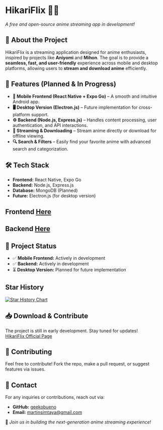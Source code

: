 # HikariFlix 🎥✨  
*A free and open-source anime streaming app in development!*  

## 🚀 About the Project  
HikariFlix is a streaming application designed for anime enthusiasts, inspired by projects like **Aniyomi** and **Mihon**. The goal is to provide a **seamless, fast, and user-friendly** experience across mobile and desktop platforms, allowing users to **stream and download anime** efficiently.  

## 🎯 Features (Planned & In Progress)  
- **📱 Mobile Frontend (React Native + Expo Go)** – A smooth and intuitive Android app.  
- **🖥 Desktop Version (Electron.js)** – Future implementation for cross-platform support.  
- **⚙ Backend (Node.js, Express.js)** – Handles content processing, user authentication, and API interactions.  
- **📡 Streaming & Downloading** – Stream anime directly or download for offline viewing.  
- **🔍 Search & Filters** – Easily find your favorite anime with advanced search and categorization.  

## 🛠 Tech Stack  
- **Frontend:** React Native, Expo Go  
- **Backend:** Node.js, Express.js  
- **Database:** MongoDB (Planned)  
- **Future:** Electron.js (for desktop version)

## Frontend [Here](https://github.com/geekobueno/HikariFlix-Mobile-Frontend)   

## Backend [Here](https://github.com/geekobueno/HikariFkix-Backend)   


## 📌 Project Status  
- ✅ **Mobile Frontend:** Actively in development  
- ✅ **Backend:** Actively in development  
- ⏳ **Desktop Version:** Planned for future implementation

## Star History

[![Star History Chart](https://api.star-history.com/svg?repos=geekobueno/HikariFlix.git&type=Date)](https://www.star-history.com/#geekobueno/HikariFlix.git&Date)

## 📥 Download & Contribute  
The project is still in early development. Stay tuned for updates!  
[HikariFlix Official Page](https://geekobueno.github.io/HikariFlix/)  

## 🤝 Contributing  
Feel free to contribute! Fork the repo, make a pull request, or suggest features via issues.  

## 📧 Contact  
For any inquiries or contributions, reach out via:  
- **GitHub:** [geekobueno](https://github.com/geekobueno)  
- **Email:** [martinsimtaya@gmail.com](mailto:martinsimtaya@gmail.com)  

🚀 *Join us in building the next-generation anime streaming experience!*  

